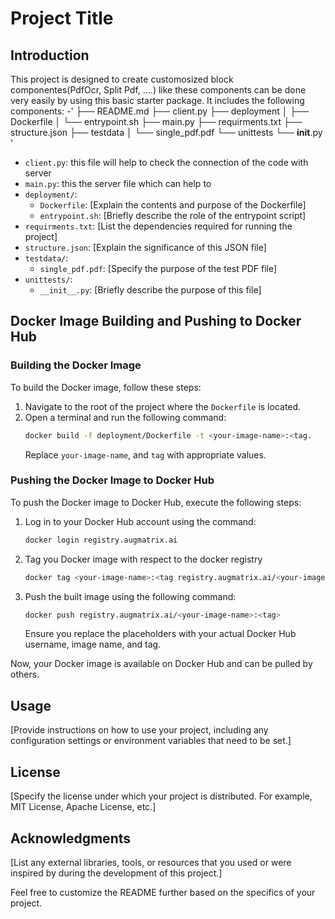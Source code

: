 # Project Title

## Introduction
This project is designed to create customosized block componentes(PdfOcr, Split Pdf, ....) like these components can be done very easily by using this basic starter package. It includes the following components:
-'
├── README.md
├── client.py
├── deployment
│   ├── Dockerfile
│   └── entrypoint.sh
├── main.py
├── requirments.txt
├── structure.json
├── testdata
│   └── single_pdf.pdf
└── unittests
    └── __init__.py
'
- `client.py`: this file will help to check the connection of the code with server
- `main.py`: this the server file which can help to 
- `deployment/`:
  - `Dockerfile`: [Explain the contents and purpose of the Dockerfile]
  - `entrypoint.sh`: [Briefly describe the role of the entrypoint script]
- `requirments.txt`: [List the dependencies required for running the project]
- `structure.json`: [Explain the significance of this JSON file]
- `testdata/`:
  - `single_pdf.pdf`: [Specify the purpose of the test PDF file]
- `unittests/`:
  - `__init__.py`: [Briefly describe the purpose of this file]

## Docker Image Building and Pushing to Docker Hub

### Building the Docker Image
To build the Docker image, follow these steps:

1. Navigate to the root of the project where the `Dockerfile` is located.
2. Open a terminal and run the following command:
   ```bash
   docker build -f deployment/Dockerfile -t <your-image-name>:<tag.
   ```
   Replace  `your-image-name`, and `tag` with appropriate values.

### Pushing the Docker Image to Docker Hub
To push the Docker image to Docker Hub, execute the following steps:

1. Log in to your Docker Hub account using the command:
   ```bash
   docker login registry.augmatrix.ai 
   ```
2. Tag you Docker image with respect to the  docker registry 
	```bash 
	docker tag <your-image-name>:<tag registry.augmatrix.ai/<your-image-name>:<tag>>
	```
3. Push the built image using the following command:

   ```bash
   docker push registry.augmatrix.ai/<your-image-name>:<tag>
   ```
   Ensure you replace the placeholders with your actual Docker Hub username, image name, and tag.

Now, your Docker image is available on Docker Hub and can be pulled by others.

## Usage
[Provide instructions on how to use your project, including any configuration settings or environment variables that need to be set.]

## License
[Specify the license under which your project is distributed. For example, MIT License, Apache License, etc.]

## Acknowledgments
[List any external libraries, tools, or resources that you used or were inspired by during the development of this project.]

Feel free to customize the README further based on the specifics of your project.
